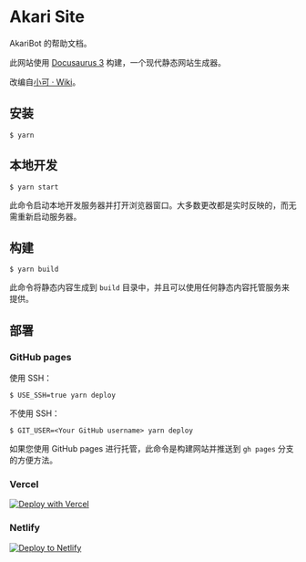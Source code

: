 # Akari Site

AkariBot 的帮助文档。

此网站使用 [Docusaurus 3](https://docusaurus.io/) 构建，一个现代静态网站生成器。

改编自[小可 · Wiki](https://bot.teahouse.team/)。

## 安装

```
$ yarn
```

## 本地开发

```
$ yarn start
```

此命令启动本地开发服务器并打开浏览器窗口。大多数更改都是实时反映的，而无需重新启动服务器。

## 构建

```
$ yarn build
```

此命令将静态内容生成到 `build` 目录中，并且可以使用任何静态内容托管服务来提供。

## 部署

### GitHub pages

使用 SSH：

```
$ USE_SSH=true yarn deploy
```

不使用 SSH：

```
$ GIT_USER=<Your GitHub username> yarn deploy
```

如果您使用 GitHub pages 进行托管，此命令是构建网站并推送到 `gh pages` 分支的方便方法。

### Vercel

[![Deploy with Vercel](https://vercel.com/button)](https://vercel.com/new/clone?repository-url=https%3A%2F%2Fgithub.com%2FSilianZ%2Fakari-site)

### Netlify

[![Deploy to Netlify](https://www.netlify.com/img/deploy/button.svg)](https://app.netlify.com/start/deploy?repository=https%3A%2F%2Fgithub.com%2FSilianZ%2Fakari-site)
